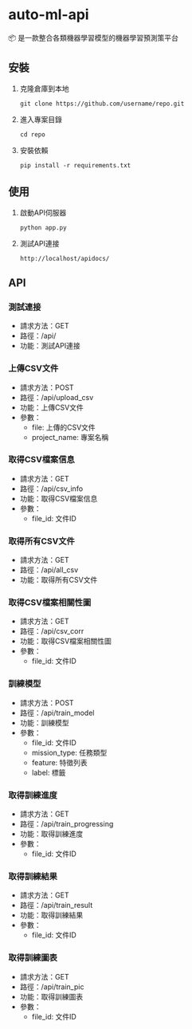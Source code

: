 # auto-ml-api

📦 是一款整合各類機器學習模型的機器學習預測策平台

## 安裝

1. 克隆倉庫到本地

    ```shell
    git clone https://github.com/username/repo.git
    ```

2. 進入專案目錄

    ```shell
    cd repo
    ```

3. 安裝依賴

    ```shell
    pip install -r requirements.txt
    ```

## 使用

1. 啟動API伺服器

    ```shell
    python app.py
    ```

2. 測試API連接

    ```shell
    http://localhost/apidocs/
    ```

## API

### 測試連接

- 請求方法：GET
- 路徑：/api/
- 功能：測試API連接

### 上傳CSV文件

- 請求方法：POST
- 路徑：/api/upload_csv
- 功能：上傳CSV文件
- 參數：
   - file: 上傳的CSV文件
   - project_name: 專案名稱

### 取得CSV檔案信息

- 請求方法：GET
- 路徑：/api/csv_info
- 功能：取得CSV檔案信息
- 參數：
   - file_id: 文件ID

### 取得所有CSV文件

- 請求方法：GET
- 路徑：/api/all_csv
- 功能：取得所有CSV文件

### 取得CSV檔案相關性圖

- 請求方法：GET
- 路徑：/api/csv_corr
- 功能：取得CSV檔案相關性圖
- 參數：
   - file_id: 文件ID

### 訓練模型

- 請求方法：POST
- 路徑：/api/train_model
- 功能：訓練模型
- 參數：
   - file_id: 文件ID
   - mission_type: 任務類型
   - feature: 特徵列表
   - label: 標籤

### 取得訓練進度

- 請求方法：GET
- 路徑：/api/train_progressing
- 功能：取得訓練進度
- 參數：
   - file_id: 文件ID

### 取得訓練結果

- 請求方法：GET
- 路徑：/api/train_result
- 功能：取得訓練結果
- 參數：
   - file_id: 文件ID

### 取得訓練圖表

- 請求方法：GET
- 路徑：/api/train_pic
- 功能：取得訓練圖表
- 參數：
   - file_id: 文件ID
